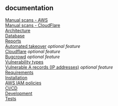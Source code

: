 ## documentation
[Manual scans - AWS](../manual-scans/aws/README.md)  
[Manual scans - CloudFlare](../manual-scans/cloudflare/README.md)  
[Architecture](architecture.md)  
[Database](database.md)  
[Reports](reports.md)  
[Automated takeover](automated-takeover.md) *optional feature*  
[Cloudflare](cloudflare.md) *optional feature*  
[Bugcrowd](bugcrowd.md) *optional feature*  
[Vulnerability types](vulnerability-types.md)  
[Vulnerable A records (IP addresses)](a-records.md) *optional feature*   
[Requirements](requirements.md)  
[Installation](installation.md)  
[AWS IAM policies](aws-iam-policies.md)  
[CI/CD](ci-cd.md)  
[Development](development.md)  
[Tests](tests.md)  